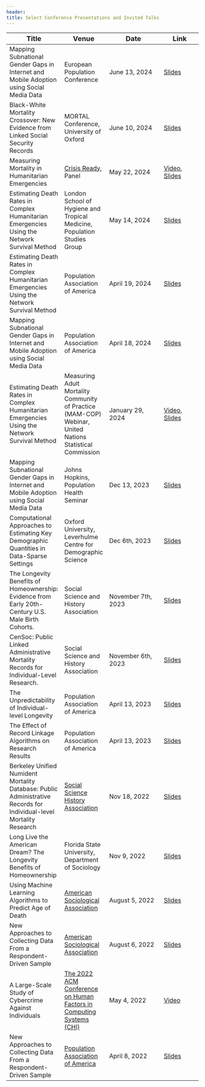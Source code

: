 ```yaml
---
header:
title: Select Conference Presentations and Invited Talks 
---
```


<table>
  <thead>
    <tr>
      <th><span style="font-size:large;">Title</span></th>
      <th><span style="font-size:large;">Venue</span></th>
      <th style="width:150px;"><span style="font-size:large;">Date</span></th>
      <th style="width:100px;"><span style="font-size:large;">Link</span></th>
    </tr>
  </thead>
  <tbody>
    <tr>
      <td>Mapping Subnational Gender Gaps in Internet and Mobile Adoption using Social Media Data</td>
      <td>European Population Conference</td>
      <td>June 13, 2024 &nbsp;</td>
      <td><a href="/media/talk_slides/dgg_epc_presentation.pdf" target="_blank">Slides</a></td>
    </tr>
    <tr>
      <td>Black-White Mortality Crossover: New Evidence from Linked Social Security Records</td>
      <td>MORTAL Conference, University of Oxford</td>
      <td>June 10, 2024</td>
      <td><a href="/media/talk_slides/bw_mortality_crossover_conference.pdf" target="_blank">Slides</a></td>
    </tr>
    <tr>
      <td>Measuring Mortality in Humanitarian Emergencies</td>
      <td><a href="https://www.crisisready.io/" target="_blank">Crisis Ready</a>, Panel</td>
      <td>May 22, 2024</td>
      <td><a href="https://www.youtube.com/watch?v=_cm0bJKsrCc" target="_blank">Video</a>, <a href="/media/talk_slides/drc_lshtm_2024.pdf" target="_blank">Slides</a></td>
    </tr> 
    <tr>
      <td>Estimating Death Rates in Complex Humanitarian Emergencies Using the Network Survival Method</td>
      <td>London School of Hygiene and Tropical Medicine, Population Studies Group</td>
      <td>May 14, 2024</td>
      <td><a href="/media/talk_slides/drc_lshtm_2024.pdf" target="_blank">Slides</a></td>
    </tr>
     <tr>
      <td> Estimating Death Rates in Complex Humanitarian Emergencies Using the Network Survival Method</td>
      <td>Population Association of America</td>
      <td> April 19, 2024</td>
      <td><a href="/media/talk_slides/drc_lshtm_2024.pdf" target="_blank">Slides</a></td> 
    </tr> 
    <tr>
      <td> Mapping Subnational Gender Gaps in Internet and Mobile Adoption using Social Media Data </td>
      <td>Population Association of America</td>
      <td>April 18, 2024</td>
      <td><a href="/media/talk_slides/dgg_paa_presentation.pdf" target="_blank">Slides</a></td> 
    </tr>
    <tr>
      <td> Estimating Death Rates in Complex Humanitarian Emergencies Using the Network Survival Method</td>
      <td>Measuring Adult Mortality Community of Practice (MAM-COP) Webinar, United Nations Statistical Commission</td>
      <td>January 29, 2024</td>
      <td><a href="https://youtu.be/WnqF6VkiVeY?t=790" target="_blank">Video</a>, <a href="/media/talk_slides/drc_lshtm_2024.pdf" target="_blank">Slides</a></td> 
    </tr> 
    <tr>
      <td>Mapping Subnational Gender Gaps in Internet and Mobile Adoption using Social Media Data</td>
      <td>Johns Hopkins, Population Health Seminar</td>
      <td>Dec 13, 2023</td>
      <td><a href="/media/talk_slides/breen_johns_hopkins_dec13_2023.pdf" target="_blank">Slides</a></td>
    </tr>
    <tr>
      <td>Computational Approaches to Estimating Key Demographic Quantities in Data-Sparse Settings</td>
      <td>Oxford University, Leverhulme Centre for Demographic Science</td>
      <td>Dec 6th, 2023</td>
      <td><a href="/media/talk_slides/breen_lcds_seminar_dec6_2023.pdf" target="_blank">Slides</a></td>
    </tr>
    <tr>
      <td>The Longevity Benefits of Homeownership: Evidence from Early 20th-Century U.S. Male Birth Cohorts.</td>
      <td>Social Science and History Association</td>
      <td>November 7th, 2023</td>
      <td><a href="/media/talk_slides/homeownership_talk_ssha.pdf" target="_blank">Slides</a></td>
    </tr>
    <tr>
      <td>CenSoc: Public Linked Administrative Mortality Records for Individual-Level Research.</td>
      <td>Social Science and History Association</td>
      <td>November 6th, 2023</td>
      <td><a href="/media/talk_slides/censoc_slides.pdf" target="_blank">Slides</a></td>
    </tr>
    <tr>
      <td>The Unpredictability of Individual-level Longevity</td>
      <td>Population Association of America</td>
      <td>April 13, 2023</td>
      <td><a href="/media/talk_slides/breen_paa_2023_unpredictability_mortality_slides.pdf" target="_blank">Slides</a></td>
    </tr>
    <tr>
      <td>The Effect of Record Linkage Algorithms on Research Results</td>
      <td>Population Association of America</td>
      <td>April 13, 2023</td>
      <td><a href="/media/talk_slides/breen_open_science_paa_2023_record_linkage_slides.pdf" target="_blank">Slides</a></td>
    </tr>
    <tr>
      <td>Berkeley Unified Numident Mortality Database: Public Administrative Records for Individual-level Mortality Research</td>
      <td><a href="https://ssha2022.ssha.org/" target="_blank">Social Science History Association</a></td>
      <td>Nov 18, 2022</td>
      <td><a href="/media/talk_slides/breen_goldstein_bunmd_nov18_2022.pdf" target="_blank">Slides</a></td>
    </tr>
    <tr>
      <td>Long Live the American Dream? The Longevity Benefits of Homeownership</td>
      <td>Florida State University, Department of Sociology</td>
      <td>Nov 9, 2022</td>
      <td><a href="/media/talk_slides/breen_homeownership_longevity_nov9_2022.pdf" target="_blank">Slides</a></td>
    </tr>
    <tr>
      <td>Using Machine Learning Algorithms to Predict Age of Death</td>
      <td><a href="https://www.asanet.org/2022-annual-meeting" target="_blank">American Sociological Association</a></td>
      <td>August 5, 2022</td>
      <td><a href="/media/talk_slides/breen_seltzer_machine_learning_mortality_asa2022.pdf" target="_blank">Slides</a></td>
    </tr>
    <tr>
      <td>New Approaches to Collecting Data From a Respondent-Driven Sample</td>
      <td><a href="https://www.asanet.org/2022-annual-meeting" target="_blank">American Sociological Association</a></td>
      <td>August 6, 2022</td>
      <td><a href="/media/talk_slides/breen_feehan_rds_multi_asa_2022.pdf" target="_blank">Slides</a></td>
    </tr>
    <tr>
      <td>A Large-Scale Study of Cybercrime Against Individuals</td>
      <td><a href="https://chi2022.acm.org/" target="_blank">The 2022 ACM Conference on Human Factors in Computing Systems (CHI)</a></td>
      <td>May 4, 2022</td>
      <td><a href="https://www.youtube.com/watch?v=BjrQJc11Isg" target="_blank">Video</a></td>
    </tr>
    <tr>
      <td>New Approaches to Collecting Data From a Respondent-Driven Sample</td>
      <td><a href="https://www.populationassociation.org/paa2022/home" target="_blank">Population Association of America</a></td>
      <td>April 8, 2022</td>
      <td><a href="/media/talk_slides/breen_feehan_rds-multi_paa_2022.pdf" target="_blank">Slides</a></td>
    </tr>
  </tbody>
</table>
